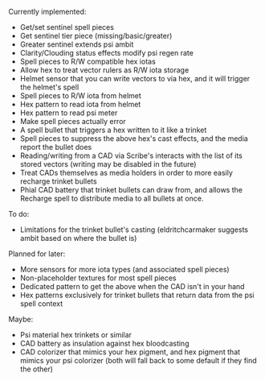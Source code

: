 Currently implemented:
- Get/set sentinel spell pieces
- Get sentinel tier piece (missing/basic/greater)
- Greater sentinel extends psi ambit
- Clarity/Clouding status effects modify psi regen rate
- Spell pieces to R/W compatible hex iotas
- Allow hex to treat vector rulers as R/W iota storage
- Helmet sensor that you can write vectors to via hex, and it will trigger the helmet's spell
- Spell pieces to R/W iota from helmet
- Hex pattern to read iota from helmet
- Hex pattern to read psi meter
- Make spell pieces actually error
- A spell bullet that triggers a hex written to it like a trinket
- Spell pieces to suppress the above hex's cast effects, and the media report the bullet does
- Reading/writing from a CAD via Scribe's interacts with the list of its stored vectors (writing may be disabled in the future)
- Treat CADs themselves as media holders in order to more easily recharge trinket bullets
- Phial CAD battery that trinket bullets can draw from, and allows the Recharge spell to distribute media to all bullets at once.

To do:
- Limitations for the trinket bullet's casting (eldritchcarmaker suggests ambit based on where the bullet is)

Planned for later:
- More sensors for more iota types (and associated spell pieces)
- Non-placeholder textures for most spell pieces
- Dedicated pattern to get the above when the CAD isn't in your hand
- Hex patterns exclusively for trinket bullets that return data from the psi spell context

Maybe:
- Psi material hex trinkets or similar
- CAD battery as insulation against hex bloodcasting
- CAD colorizer that mimics your hex pigment, and hex pigment that mimics your psi colorizer (both will fall back to some default if they find the other)